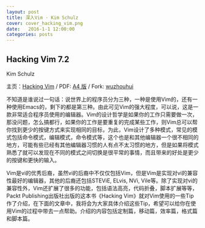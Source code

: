 ```yaml
---
layout: post
title: 深入Vim · Kim Schulz
cover: cover_hacking_vim.png
date:   2016-1-1 12:00:00
categories: posts
---
```


## Hacking Vim 7.2
Kim Schulz

主页：[Hacking Vim](https://github.com/M-Mono/Hacking_Vim) / PDF: [A4 版](https://github.com/M-Mono/Hacking_Vim/raw/master/Hacking%20Vim%20(A4).pdf) / Fork: [wuzhouhui](https://github.com/wuzhouhui/hacking_vim)


不知道是谁说过一句话：说世界上的程序员分为三种，一种是使用Vim的，还有一种使用Emacs的，剩下的都是第三种。由此可见Vim的强大程度，可以说，这是一款非常适合程序员使用的编辑器。Vim的设计哲学是如果你的工作只需要做一次，那没问题，怎么搞都行，如果你的工作是要重复的完成某些工作，则Vim总可以帮你找到更少的按键方式来实现相同的目标，为此，Vim设计了多种模式，常见的模式包括命令模式，编辑模式，命令模式等，这个也是和其他编辑器一个很不相同的地方，可能有些已经有其他编辑器习惯的人有点不太习惯的地方，但是如果将模式熟悉了就可以发现在不同的模式之间切换是很平常的事情，而且带来的好处是更少的按键和更快的输入。

Vim是vi的优秀后裔，虽然vi的后裔中不仅仅包括Vim，但是Vim是实现对vi的兼容性最好的编辑器，其他的后裔还包括STEViE, ELvis, NVi, Vile等。除了实现对vi的兼容性外，Vim还扩展了很多的功能，包括语法高亮，代码折叠，脚本扩展等等，Packt Publishing出版社出版的这本书《Hacking Vim》就对Vim使用的一些Tip作了介绍，在下面的文章中，我将会为大家具体介绍这些Tip，希望可以给你在使用Vim的过程中带去一点帮助。介绍的内容包括定制篇，移动篇，效率篇，格式篇和脚本篇。
